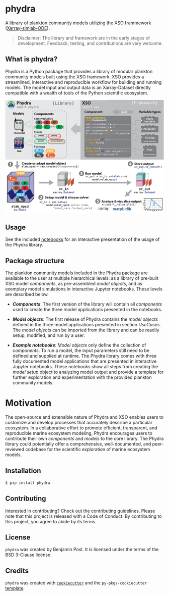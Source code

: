 # phydra

A library of plankton community models utilizing the XSO frammework ([Xarray-simlab-ODE](https://github.com/ben1post/xarray-simlab-ode)). 

> Disclaimer: The library and framework are in the early stages of development. Feedback, testing, and contributions are very welcome.



## What is phydra?
Phydra is a Python package that provides a library of modular plankton community models built using the XSO framework. XSO provides a streamlined, interactive and reproducible workflow for building and running models. The model input and output data is an Xarray-Dataset directly compatible with a wealth of tools of the Python scientific ecosystem.


![00_schematics_PhydraXSO.png](docs%2F_static%2F00_schematics_PhydraXSO.png)

## Usage

See the included [notebooks](https://github.com/ben1post/phydra/tree/master/notebooks) for an interactive presentation of the usage of the Phydra library.

## Package structure
The plankton community models included in the Phydra package are available to the user at multiple hierarchical levels: as a library of pre-built XSO model _components_, as pre-assembled _model objects_, and as exemplary model simulations in interactive Jupyter notebooks. These levels are described below.


- _**Components**_: The first version of the library will contain all _components_ used to create the three model applications presented in the notebooks.
    
- _**Model objects**_: The first release of Phydra contains the _model objects_ defined in the three model applications presented in section _UseCases_. The _model objects_ can be imported from the library and can be readily setup, modified, and run by a user.
    
- _**Example notebooks**_: _Model objects_ only define the collection of _components_. To run a model, the input parameters still need to be defined and supplied at runtime. The Phydra library comes with three fully documented model applications that are presented in interactive Jupyter notebooks. These notebooks show all steps from creating the _model setup_ object to analyzing model output and provide a template for further exploration and experimentation with the provided plankton community models.
    

# Motivation

The open-source and extensible nature of Phydra and XSO enables users to customize and develop processes that accurately describe a particular ecosystem. In a collaborative effort to promote efficient, transparent, and reproducible marine ecosystem modeling, Phydra encourages users to contribute their own _components_ and _models_ to the core library. The Phydra library could potentially offer a comprehensive, well-documented, and peer-reviewed codebase for the scientific exploration of marine ecosystem models.

## Installation

```bash
$ pip install phydra
```

## Contributing

Interested in contributing? Check out the contributing guidelines. Please note that this project is released with a Code of Conduct. By contributing to this project, you agree to abide by its terms.

## License

`phydra` was created by Benjamin Post. It is licensed under the terms of the BSD 3-Clause license.

## Credits

`phydra` was created with [`cookiecutter`](https://cookiecutter.readthedocs.io/en/latest/) and the `py-pkgs-cookiecutter` [template](https://github.com/py-pkgs/py-pkgs-cookiecutter).
